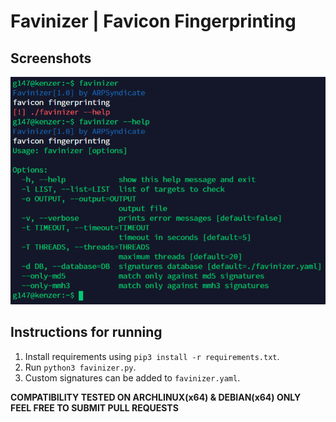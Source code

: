 # Favinizer | Favicon Fingerprinting

## Screenshots
![favinizer](favinizer.png)

## Instructions for running
1. Install requirements using `pip3 install -r requirements.txt`.
2. Run `python3 favinizer.py`.<br>
3. Custom signatures can be added to `favinizer.yaml`. <br>

**COMPATIBILITY TESTED ON ARCHLINUX(x64) & DEBIAN(x64) ONLY**<br>
**FEEL FREE TO SUBMIT PULL REQUESTS**

